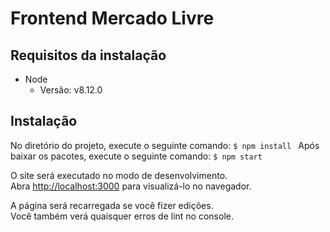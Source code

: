 # Frontend Mercado Livre

## Requisitos da instalação
- Node
    - Versão: v8.12.0

## Instalação

No diretório do projeto, execute o seguinte comando: ```$ npm install ```
Após baixar os pacotes, execute o seguinte comando: ```$ npm start ```

O site será executado no modo de desenvolvimento. <br>
Abra [http://localhost:3000](http://localhost:3000) para visualizá-lo no navegador.

A página será recarregada se você fizer edições. <br>
Você também verá quaisquer erros de lint no console.